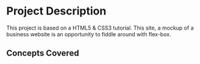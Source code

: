 # Project Description
This project is based on a HTML5 & CSS3 tutorial. This site, a mockup of a business website is an opportunity to fiddle around with flex-box.

## Concepts Covered

